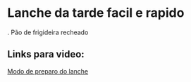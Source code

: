 # Lanche da tarde facil e rapido
. Pão de frigideira recheado

## Links para video:
[Modo de preparo do lanche](https://www.youtube.com/watch?v=DzMOxXL84_c&t=133s)
